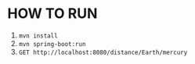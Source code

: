 # HOW TO RUN
1. `mvn install`
2. `mvn spring-boot:run`
3. `GET http://localhost:8080/distance/Earth/mercury`